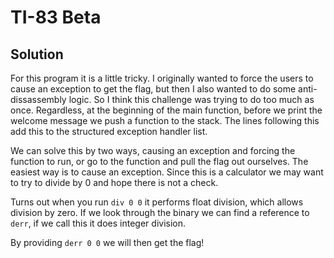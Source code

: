 # TI-83 Beta

## Solution

For this program it is a little tricky.
I originally wanted to force the users to cause an exception to get the flag, but then I also wanted to do some anti-dissassembly logic.
So I think this challenge was trying to do too much as once.
Regardless, at the beginning of the main function, before we print the welcome message we push a function to the stack.
The lines following this add this to the structured exception handler list.

We can solve this by two ways, causing an exception and forcing the function to run, or go to the function and pull the flag out ourselves.
The easiest way is to cause an exception. Since this is a calculator we may want to try to divide by 0 and hope there is not a check.

Turns out when you run `div 0 0` it performs float division, which allows division by zero.
If we look through the binary we can find a reference to `derr`, if we call this it does integer division.

By providing `derr 0 0` we will then get the flag!
